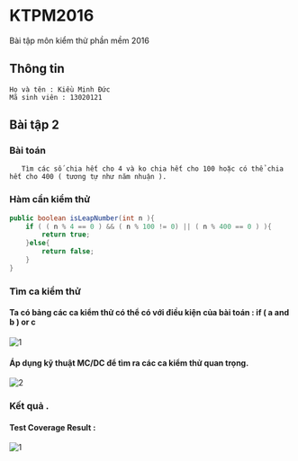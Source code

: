 ﻿# KTPM2016
Bài tập môn kiểm thử phần mềm 2016

## Thông tin
```
Họ và tên : Kiều Minh Đức 
Mã sinh viên : 13020121
```
## Bài tập 2

### Bài toán
```
   Tìm các số chia hết cho 4 và ko chia hết cho 100 hoặc có thể chia hết cho 400 ( tương tự như năm nhuận ).
```
### Hàm cần kiểm thử
```java
public boolean isLeapNumber(int n ){
	if ( ( n % 4 == 0 ) && ( n % 100 != 0) || ( n % 400 == 0 ) ){		// if ( ( a && b) || c)
		return true;			
	}else{
		return false;
	}
}
```

### Tìm ca kiểm thử

#### Ta có bảng các ca kiểm thử có thể có với điều kiện của bài toán : if ( a and b ) or c 


   ![1](http://i.imgur.com/pGHVIFK.png)

#### Áp dụng kỹ thuật MC/DC để tìm ra các ca kiểm thử quan trọng.

   ![2](http://i.imgur.com/YpY1F9H.png)	


### Kết quả .
#### Test Coverage Result :   

   ![1](http://i.imgur.com/JRToeot.png)
